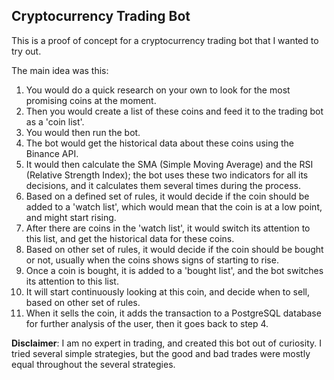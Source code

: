 ## Cryptocurrency Trading Bot

This is a proof of concept for a cryptocurrency trading bot that I wanted to try out. 

The main idea was this:

1. You would do a quick research on your own to look for the most promising coins at the moment. 
2. Then you would create a list of these coins and feed it to the trading bot as a 'coin list'. 
3. You would then run the bot. 
4. The bot would get the historical data about these coins using the Binance API. 
5. It would then calculate the SMA (Simple Moving Average) and the RSI (Relative Strength Index); the bot uses these two indicators for all its decisions, and it calculates them several times during the process. 
6. Based on a defined set of rules, it would decide if the coin should be added to a 'watch list', which would mean that the coin is at a low point, and might start rising. 
7. After there are coins in the 'watch list', it would switch its attention to this list, and get the historical data for these coins. 
8. Based on other set of rules, it would decide if the coin should be bought or not, usually when the coins shows signs of starting to rise. 
9. Once a coin is bought, it is added to a 'bought list', and the bot switches its attention to this list. 
10. It will start continuously looking at this coin, and decide when to sell, based on other set of rules. 
11. When it sells the coin, it adds the transaction to a PostgreSQL database for further analysis of the user, then it goes back to step 4. 

**Disclaimer**: I am no expert in trading, and created this bot out of curiosity. I tried several simple strategies, but the good and bad trades were mostly equal throughout the several strategies.
